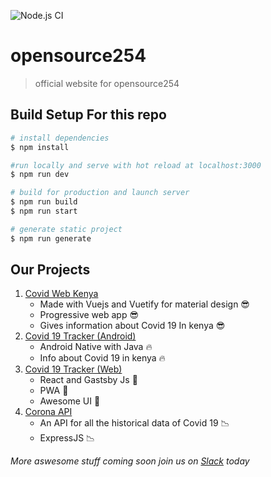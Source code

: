 ![Node.js CI](https://github.com/Opensource-254/Opensource-254.github.io/workflows/Node.js%20CI/badge.svg)
# opensource254

> official website for opensource254

## Build Setup For this repo

```bash
# install dependencies
$ npm install

#run locally and serve with hot reload at localhost:3000
$ npm run dev

# build for production and launch server
$ npm run build
$ npm run start

# generate static project
$ npm run generate
```
## Our Projects
1. [Covid Web Kenya](https://github.com/opensource254/covid-19-web)
    - Made with Vuejs and Vuetify for material design 😎
    - Progressive web app 😎
    - Gives information about Covid 19 In kenya 😎
2. [Covid 19 Tracker (Android)](https://github.com/opensource254/Covid19-Tracker-App-kenya)
    - Android Native with Java 🔥
    - Info about Covid 19 in kenya 🔥
3. [Covid 19 Tracker (Web)](https://github.com/opensource254/covid-19-web-react)
    - React and Gastsby Js 🚀
    - PWA 🚀
    - Awesome UI 🚀
4. [Corona API](https://github.com/opensource254/corona-api)
    - An API for all the historical data of Covid 19 📉
    - ExpressJS 📉
    
*More aswesome stuff coming soon join us on [Slack](https://join.slack.com/t/opensource254/shared_invite/zt-dfkd2h0m-zWzQn8WSeYoUICl3GNOncw) today*
